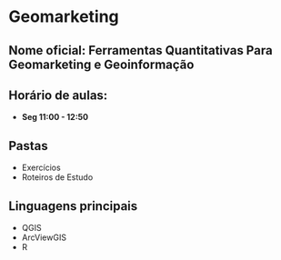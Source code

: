 # Geomarketing

## Nome oficial: Ferramentas Quantitativas Para Geomarketing e Geoinformação
## Horário de aulas:
* **Seg 11:00 - 12:50**

## Pastas
* Exercícios
* Roteiros de Estudo

## Linguagens principais
* QGIS
* ArcViewGIS
* R